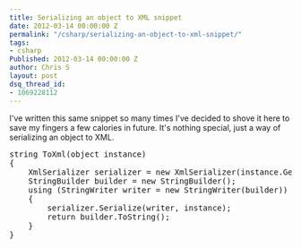 ```yaml
---
title: Serializing an object to XML snippet
date: 2012-03-14 00:00:00 Z
permalink: "/csharp/serializing-an-object-to-xml-snippet/"
tags:
- csharp
Published: 2012-03-14 00:00:00 Z
author: Chris S
layout: post
dsq_thread_id:
- 1069228112
---
```


I've written this same snippet so many times I've decided to shove it here to save my fingers a few calories in future. It's nothing special, just a way of serializing an object to XML.

<!--more-->

<pre>string ToXml(object instance)
{
	XmlSerializer serializer = new XmlSerializer(instance.GetType());
	StringBuilder builder = new StringBuilder();
	using (StringWriter writer = new StringWriter(builder))
	{
		serializer.Serialize(writer, instance);
		return builder.ToString();
	}
}
</pre>